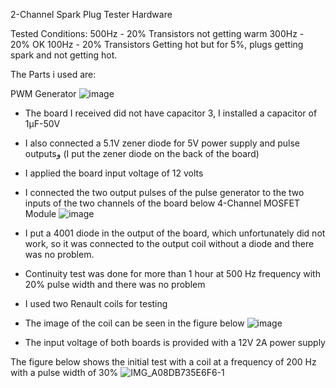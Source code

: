 2-Channel Spark Plug Tester Hardware

Tested Conditions:
500Hz - 20%      Transistors not getting warm
300Hz - 20%      OK
100Hz - 20%      Transistors Getting hot but for 5%, plugs getting spark and not getting hot.

The Parts i used are:

PWM Generator
![image](https://github.com/alymcu/Spark-Plug-Tester/assets/17362162/cb005e10-2707-4edf-8391-865b181cbacc)
- The board I received did not have capacitor 3, I installed a capacitor of 1µF-50V
- I also connected a 5.1V zener diode for 5V power supply and pulse outputsو (I put the zener diode on the back of the board)
- I applied the board input voltage of 12 volts
  
- I connected the two output pulses of the pulse generator to the two inputs of the two channels of the board below
4-Channel MOSFET Module
![image](https://github.com/alymcu/Spark-Plug-Tester/assets/17362162/2379051f-85d2-4763-a66e-26597f2910cb)
- I put a 4001 diode in the output of the board, which unfortunately did not work, so it was connected to the output coil without a diode and there was no problem.
- Continuity test was done for more than 1 hour at 500 Hz frequency with 20% pulse width and there was no problem
- I used two Renault coils for testing

- The image of the coil can be seen in the figure below
![image](https://github.com/alymcu/Spark-Plug-Tester/assets/17362162/c663b73f-b4a3-4ecf-b5fa-af4ed3f20cba)

- The input voltage of both boards is provided with a 12V 2A power supply

The figure below shows the initial test with a coil at a frequency of 200 Hz with a pulse width of 30%
![IMG_A08DB735E6F6-1](https://github.com/alymcu/Spark-Plug-Tester/assets/17362162/9b066943-5364-4dda-935a-bb6160bf6eb8)
